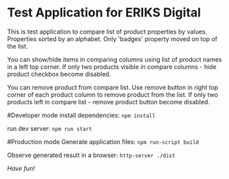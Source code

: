 # Test Application for ERIKS Digital

This is test application to compare list of product
properties by values.
Properties sorted by an alphabet. Only 'badges' property moved on top of the list.

You can show/hide items in comparing columns using list of product names in a left top corner.
If only two products visible in compare columns - hide product checkbox become disabled.

You can remove product from compare list. Use remove button in right top corner of each
product column to remove product from the list.
If only two products left in compare list - remove product button become disabled.

#Developer mode
install dependencies:
`npm install`

run dev server:
`npm run start`

#Production mode
Generate application files:
`npm run-script build`

Observe generated result in a browser:
`http-server ./dist`

_Have fun!_


